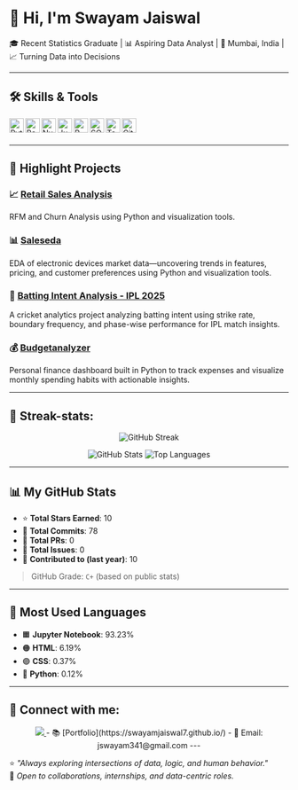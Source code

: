 # 👋 Hi, I'm Swayam Jaiswal

🎓 Recent Statistics Graduate | 📊 Aspiring Data Analyst | 
📍 Mumbai, India | 📈 Turning Data into Decisions

---

## 🛠️ Skills & Tools

<img align="left" alt="Python" width="26px" src="https://cdn.jsdelivr.net/gh/devicons/devicon/icons/python/python-original.svg" />
<img align="left" alt="Pandas" width="26px" src="https://cdn.jsdelivr.net/gh/devicons/devicon/icons/pandas/pandas-original.svg" />
<img align="left" alt="NumPy" width="26px" src="https://cdn.jsdelivr.net/gh/devicons/devicon/icons/numpy/numpy-original.svg" />
<img align="left" alt="Jupyter" width="26px" src="https://cdn.jsdelivr.net/gh/devicons/devicon/icons/jupyter/jupyter-original.svg" />
<img align="left" alt="R" width="26px" src="https://cdn.jsdelivr.net/gh/devicons/devicon/icons/r/r-original.svg" />
<img align="left" alt="SQL" width="26px" src="https://cdn.jsdelivr.net/gh/devicons/devicon/icons/mysql/mysql-original.svg" />
<img align="left" alt="Tableau" width="26px" src="https://cdn.jsdelivr.net/gh/devicons/devicon/icons/tableau/tableau-original.svg" />
<img align="left" alt="GitHub" width="26px" src="https://cdn.jsdelivr.net/gh/devicons/devicon/icons/github/github-original.svg" />

<br><br>

---

## 📌 Highlight Projects
### 📈 [Retail Sales Analysis](https://github.com/swayamjaiswal7/Ecommerce_analysis)
RFM and Churn Analysis using Python and visualization tools.

### 📊 [Saleseda](https://github.com/swayamjaiswal7/Saleseda)
EDA of electronic devices market data—uncovering trends in features, pricing, and customer preferences using Python and visualization tools.

### 🏏 [Batting Intent Analysis - IPL 2025](https://github.com/swayamjaiswal7/Batting_Intent_Analysis)
A cricket analytics project analyzing batting intent using strike rate, boundary frequency, and phase-wise performance for IPL match insights.

### 💰 [Budgetanalyzer](https://github.com/swayamjaiswal7/Budgetanalyzer)
Personal finance dashboard built in Python to track expenses and visualize monthly spending habits with actionable insights.

---

## 🧮 Streak-stats:

<p align="center">
  <img src="https://github-readme-streak-stats.herokuapp.com/?user=SwayamJaiswal7&theme=dark&hide_border=true" alt="GitHub Streak" />
</p>

<p align="center">
  <img src="https://github-readme-stats.vercel.app/api?username=SwayamJaiswal7&show_icons=true&theme=dark&hide_border=true&count_private=true" alt="GitHub Stats" />
  <img src="https://github-readme-stats.vercel.app/api/top-langs/?username=SwayamJaiswal7&layout=compact&theme=dark&hide_border=true" alt="Top Languages" />
</p>

---

## 📊 My GitHub Stats

- ⭐ **Total Stars Earned**: 10  
- 🔁 **Total Commits**: 78  
- 🔀 **Total PRs**: 0  
- 🐞 **Total Issues**: 0  
- 📅 **Contributed to (last year)**: 10

> GitHub Grade: `C+` (based on public stats)

---

## 📌 Most Used Languages

- 🟧 **Jupyter Notebook**: 93.23%  
- 🟠 **HTML**: 6.19%  
- 🟣 **CSS**: 0.37%  
- 🔵 **Python**: 0.12%  

---

## 🔗 Connect with me:

<p align="center">
  <a href="https://www.linkedin.com/in/swayamjaiswal" target="_blank">
    <img src="https://img.shields.io/badge/-LinkedIn-0077B5?style=for-the-badge&logo=linkedin&logoColor=white" />
  </a>
- 📚 [Portfolio](https://swayamjaiswal7.github.io/)
- 📧 Email: jswayam341@gmail.com  
---

⭐ _"Always exploring intersections of data, logic, and human behavior."_  
🧩 _Open to collaborations, internships, and data-centric roles._
